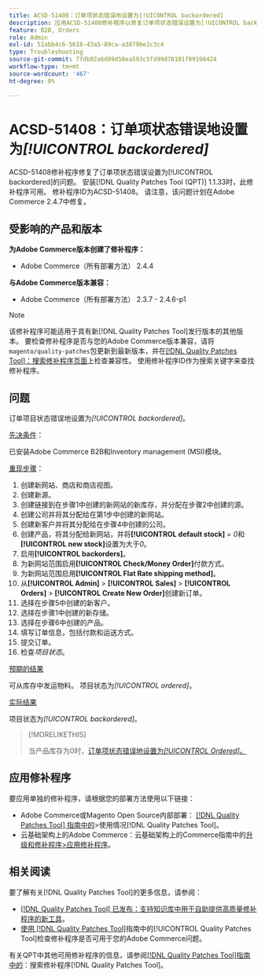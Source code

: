 ```yaml
---
title: ACSD-51408：订单项状态错误地设置为[!UICONTROL backordered]
description: 应用ACSD-51408修补程序以修复订单项状态错误设置为[!UICONTROL backordered]的Adobe Commerce问题。
feature: B2B, Orders
role: Admin
exl-id: 51abb4c6-5618-43a5-89ca-a3879be2c3c4
type: Troubleshooting
source-git-commit: 7fdb02a6d89d50ea593c5fd99d78101f89198424
workflow-type: tm+mt
source-wordcount: '467'
ht-degree: 0%

---
```


# ACSD-51408：订单项状态错误地设置为&#x200B;*[!UICONTROL backordered]*

ACSD-51408修补程序修复了订单项状态错误设置为[!UICONTROL backordered]的问题。 安装[!DNL Quality Patches Tool (QPT)] 1.1.33时，此修补程序可用。 修补程序ID为ACSD-51408。 请注意，该问题计划在Adobe Commerce 2.4.7中修复。

## 受影响的产品和版本

**为Adobe Commerce版本创建了修补程序：**

* Adobe Commerce（所有部署方法） 2.4.4

**与Adobe Commerce版本兼容：**

* Adobe Commerce（所有部署方法） 2.3.7 - 2.4.6-p1

>[!NOTE]
>
>该修补程序可能适用于具有新[!DNL Quality Patches Tool]发行版本的其他版本。 要检查修补程序是否与您的Adobe Commerce版本兼容，请将`magento/quality-patches`包更新到最新版本，并在[[!DNL Quality Patches Tool]：搜索修补程序页面](https://experienceleague.adobe.com/tools/commerce-quality-patches/index.html?lang=zh-Hans)上检查兼容性。 使用修补程序ID作为搜索关键字来查找修补程序。

## 问题

订单项目状态错误地设置为&#x200B;*[!UICONTROL backordered]*。

<u>先决条件</u>：

已安装Adobe Commerce B2B和Inventory management (MSI)模块。

<u>重现步骤</u>：

1. 创建新网站、商店和商店视图。
1. 创建新源。
1. 创建链接到在步骤1中创建的新网站的新库存，并分配在步骤2中创建的源。
1. 创建公司并将其分配给在第1步中创建的新网站。
1. 创建新客户并将其分配给在步骤4中创建的公司。
1. 创建产品，将其分配给新网站，并将&#x200B;**[!UICONTROL default stock]** = *0*&#x200B;和&#x200B;**[!UICONTROL new stock]**&#x200B;设置为大于&#x200B;*0*。
1. 启用&#x200B;**[!UICONTROL backorders]**。
1. 为新网站范围启用&#x200B;**[!UICONTROL Check/Money Order]**&#x200B;付款方式。
1. 为新网站范围启用&#x200B;**[!UICONTROL Flat Rate shipping method]**。
1. 从&#x200B;**[!UICONTROL Admin]** > **[!UICONTROL Sales]** > **[!UICONTROL Orders]** > **[!UICONTROL Create New Order]**&#x200B;创建新订单。
1. 选择在步骤5中创建的新客户。
1. 选择在步骤1中创建的新存储。
1. 选择在步骤6中创建的产品。
1. 填写订单信息，包括付款和运送方式。
1. 提交订单。
1. 检查&#x200B;*项目状态*。

<u>预期的结果</u>

可从库存中发运物料。 项目状态为&#x200B;*[!UICONTROL ordered]*。

<u>实际结果</u>

项目状态为&#x200B;*[!UICONTROL backordered]*。

>[!MORELIKETHIS]
>
>当产品库存为0时，[订单项状态错误地设置为&#x200B;*[!UICONTROL Ordered]*。](/help/tools/quality-patches-tool/patches-available-in-qpt/v1-1-33/acsd-51735-order-item-status-incorrectly-set.md)

## 应用修补程序

要应用单独的修补程序，请根据您的部署方法使用以下链接：

* Adobe Commerce或Magento Open Source内部部署： [[!DNL Quality Patches Tool] 指南中的](/help/tools/quality-patches-tool/usage.md)>使用情况[!DNL Quality Patches Tool]。
* 云基础架构上的Adobe Commerce：云基础架构上的Commerce指南中的[升级和修补程序>应用修补程序](https://experienceleague.adobe.com/docs/commerce-cloud-service/user-guide/develop/upgrade/apply-patches.html?lang=zh-Hans)。

## 相关阅读

要了解有关[!DNL Quality Patches Tool]的更多信息，请参阅：

* [[!DNL Quality Patches Tool] 已发布：支持知识库中用于自助提供高质量修补程序的新工具](https://experienceleague.adobe.com/zh-hans/docs/commerce-operations/tools/quality-patches-tool/quality-patches-tool-to-self-serve-quality-patches)。
* [使用 [!DNL Quality Patches Tool]](/help/tools/quality-patches-tool/patches-available-in-qpt/check-patch-for-magento-issue-with-magento-quality-patches.md)指南中的[!UICONTROL Quality Patches Tool]检查修补程序是否可用于您的Adobe Commerce问题。


有关QPT中其他可用修补程序的信息，请参阅[[!DNL Quality Patches Tool]指南中的](https://experienceleague.adobe.com/tools/commerce-quality-patches/index.html?lang=zh-Hans)：搜索修补程序[!DNL Quality Patches Tool]。
